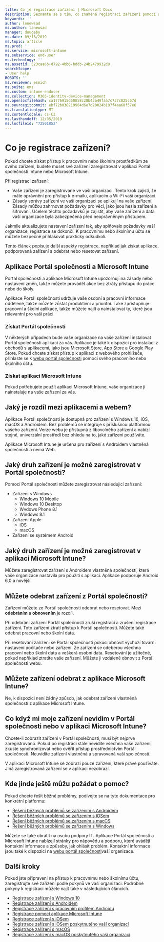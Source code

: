 ```yaml
---
title: Co je registrace zařízení | Microsoft Docs
description: Seznamte se s tím, co znamená registraci zařízení pomocí aplikace Portál společnosti a Microsoft Intune.
keywords: ''
author: lenewsad
ms.author: lanewsad
manager: dougeby
ms.date: 09/13/2019
ms.topic: article
ms.prod: ''
ms.service: microsoft-intune
ms.subservice: end-user
ms.technology: ''
ms.assetid: 523caa6b-d792-4bb6-bddb-24b2479932d8
searchScope:
- User help
ROBOTS: ''
ms.reviewer: esmich
ms.suite: ems
ms.custom: intune-enduser
ms.collection: M365-identity-device-management
ms.openlocfilehash: ca1776915d50858c28b43a49faa7c737c825c67d
ms.sourcegitcommit: ebf72b038219904d6e7d20024b107f4aa68f57e6
ms.translationtype: MT
ms.contentlocale: cs-CZ
ms.lasthandoff: 12/05/2019
ms.locfileid: "72501852"
---
```

# <a name="what-is-device-enrollment"></a>Co je registrace zařízení?
Pokud chcete získat přístup k pracovním nebo školním prostředkům ze svého zařízení, budete muset své zařízení zaregistrovat v aplikaci Portál společnosti Intune nebo Microsoft Intune. 

Při registraci zařízení:

* Vaše zařízení je zaregistrované ve vaší organizaci. Tento krok zajistí, že máte oprávnění pro přístup k e-mailu, aplikacím a Wi-Fi vaší organizaci. 
* Zásady správy zařízení ve vaší organizaci se aplikují na vaše zařízení. Zásady můžou zahrnovat požadavky pro věci, jako jsou hesla zařízení a šifrování. Účelem těchto požadavků je zajistit, aby vaše zařízení a data vaší organizace byla zabezpečená před neoprávněným přístupem.

Jakmile aktualizujete nastavení zařízení tak, aby splňovalo požadavky vaší organizace, registrace se dokončí. K pracovnímu nebo školnímu účtu se můžete bezpečně přihlašovat prakticky odkudkoli.  

Tento článek popisuje další aspekty registrace, například jak získat aplikace, podporovaná zařízení a odebrat nebo resetovat zařízení.  

## <a name="company-portal-and-microsoft-intune-app"></a>Aplikace Portál společnosti a Microsoft Intune

Portál společnosti a aplikace Microsoft Intune upozorňují na zásady nebo nastavení změn, takže můžete provádět akce bez ztráty přístupu do práce nebo do školy. 

Aplikace Portál společnosti udržuje vaše osobní a pracovní informace oddělené, takže můžete zůstat produktivní a prioritní. Také zpřístupňuje pracovní a školní aplikace, takže můžete najít a nainstalovat ty, které jsou relevantní pro vaši práci.  

### <a name="get-company-portal"></a>Získat Portál společnosti

V některých případech bude vaše organizace na vaše zařízení instalovat Portál společnosti aplikaci za vás. Aplikace je také k dispozici pro instalaci z obchodů s aplikacemi, jako jsou Microsoft Store, App Store a Google Play Store. Pokud chcete získat přístup k aplikaci z webového prohlížeče, přihlaste se k [webu portál společnosti](https://go.microsoft.com/fwlink/?linkid=2010980) pomocí svého pracovního nebo školního účtu.  

### <a name="get-microsoft-intune-app"></a>Získat aplikaci Microsoft Intune

Pokud potřebujete použít aplikaci Microsoft Intune, vaše organizace ji nainstaluje na vaše zařízení za vás.  

## <a name="whats-the-difference-between-the-apps-and-the-website"></a>Jaký je rozdíl mezi aplikacemi a webem?
Aplikace Portál společnosti je dostupná pro zařízení s Windows 10, iOS, macOS a Androidem. Bez problémů se integruje s příslušnou platformou vašeho zařízení. Verze webu je přístupná z libovolného zařízení a nabízí stejné, univerzální prostředí bez ohledu na to, jaké zařízení používáte. 

Aplikace Microsoft Intune je určena pro zařízení s Androidem vlastněná společností a nemá Web.  

## <a name="what-kind-of-devices-can-you-enroll-with-company-portal"></a>Jaký druh zařízení je možné zaregistrovat v Portál společnosti?
Pomocí Portál společnosti můžete zaregistrovat následující zařízení:  

- Zařízení s Windows
  - Windows 10 Mobile
  - Windows 10 Desktop
  - Wvdows Phone 8.1
  - Windows 8.1
- Zařízení Apple
    - iOS
    - macOS
- Zařízení se systémem Android


## <a name="what-kind-of-devices-can-you-enroll-with-the-microsoft-intune-app"></a>Jaký druh zařízení je možné zaregistrovat v aplikaci Microsoft Intune?  
Můžete zaregistrovat zařízení s Androidem vlastněná společností, která vaše organizace nastavila pro použití s aplikací. Aplikace podporuje Android 6,0 a novější. 

## <a name="can-you-remove-a-device-from-the-company-portal"></a>Můžete odebrat zařízení z Portál společnosti?
Zařízení můžete ze Portál společnosti odebrat nebo resetovat. Mezi **odebráním** a **obnovením** je rozdíl.

Při odebrání zařízení Portál společnosti zruší registraci a zrušení registrace zařízení. Toto zařízení ztratí přístup k Portál společnosti. Můžete také odebrat pracovní nebo školní data. 

Při resetování zařízení se Portál společnosti pokusí obnovit výchozí tovární nastavení počítače nebo zařízení. Ze zařízení se odeberou všechna pracovní nebo školní data a veškerá osobní data. Resetování je užitečné, pokud například ztratíte vaše zařízení. Můžete ji vzdáleně obnovit z Portál společnosti webu.  

## <a name="can-you-remove-a-device-from-the-microsoft-intune-app"></a>Můžete zařízení odebrat z aplikace Microsoft Intune?
Ne, k dispozici není žádný způsob, jak odebrat zařízení vlastněná společností z aplikace Microsoft Intune.  

## <a name="what-if-i-cant-see-my-device-in-the-company-portal-or-microsoft-intune-app"></a>Co když mi moje zařízení nevidím v Portál společnosti nebo v aplikaci Microsoft Intune?
Chcete-li zobrazit zařízení v Portál společnosti, musí být nejprve zaregistrováno. Pokud po registraci stále nevidíte všechna vaše zařízení, zkuste synchronizovat nebo ověřit přístup prostřednictvím Portál společnosti. Neuvidíte zařízení vlastněná a spravovaná vaší společností.

V aplikaci Microsoft Intune se zobrazí pouze zařízení, které právě používáte. Jiná zaregistrovaná zařízení se v aplikaci nezobrazí.  

## <a name="where-else-can-i-go-for-help"></a>Kde jinde ještě můžu požádat o pomoc?  
Pokud chcete řešit běžné problémy, podívejte se na tyto dokumentace pro konkrétní platformu:  

- [Řešení běžných problémů se zařízením s Androidem](check-compliance-on-your-device-android.md)  
- [Řešení běžných problémů se zařízením s iOSem](troubleshoot-your-device-ios.md)
- [Řešení běžných problémů se zařízením s macOS](troubleshoot-your-device-macos.md)
- [Řešení běžných problémů se zařízením s Windows](troubleshoot-your-device-windows.md)

Můžete se také obrátit na osobu podpory IT. Aplikace Portál společnosti a Microsoft Intune nabízejí stránky pro nápovědu a podporu, které uvádějí kontaktní informace a způsoby, jak ohlásit problém. Kontaktní informace jsou také k dispozici na [webu portál společnosti](https://go.microsoft.com/fwlink/?linkid=2010980)vaší organizace.  

## <a name="next-steps"></a>Další kroky  

Pokud jste připraveni na přístup k pracovnímu nebo školnímu účtu, zaregistrujte své zařízení podle pokynů ve vaší organizaci. Podrobné pokyny k registraci můžete najít také v následujících článcích.

* [Registrace zařízení s Windows 10](enroll-windows-10-device.md)
* [Registrace zařízení s Androidem](enroll-device-android-company-portal.md)
* [Registrace zařízení s pracovním profilem Androidu](enroll-device-android-work-profile.md)
* [Registrace pomocí aplikace Microsoft Intune](enroll-device-android-microsoft-intune-app.md)
* [Registrace zařízení s iOSem](enroll-your-device-in-intune-ios.md)
* [Registrace zařízení s iOSem poskytnutého vaší organizací](enroll-your-device-dep-ios.md)
* [Registrace zařízení s macOS](enroll-your-device-in-intune-macos-cp.md)
* [Registrace zařízení s macOS poskytnutého vaší organizací](enroll-company-device-macos.md)


